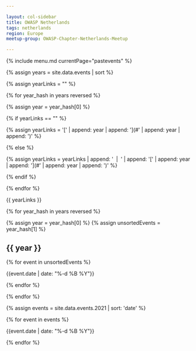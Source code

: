 ```yaml
---

layout: col-sidebar
title: OWASP Netherlands
tags: netherlands
region: Europe
meetup-group: OWASP-Chapter-Netherlands-Meetup

---
```


{% include menu.md currentPage="pastevents" %} 

{% assign years = site.data.events | sort %}

{% assign yearLinks = "" %}

{% for year_hash in years reversed %}

{% assign year = year_hash[0] %}

{% if yearLinks == "" %}

{% assign yearLinks = '[' | append: year | append: '](#' | append: year | append: ')' %}

{% else %}

{% assign yearLinks = yearLinks | append: ' &nbsp;&#124;&nbsp; ' | append: '[' | append: year | append: '](#' | append: year | append: ')' %}

{% endif %}

{% endfor %}

{{ yearLinks }}

{% for year_hash in years reversed %}

{% assign year = year_hash[0] %}
{% assign unsortedEvents = year_hash[1] %}

## {{ year }}

{% for event in unsortedEvents %}

{{event.date | date: "%-d %B %Y"}}

{% endfor %}

{% endfor %}

{% assign events = site.data.events.2021 | sort: 'date' %}

{% for event in events %}

{{event.date | date: "%-d %B %Y"}}

{% endfor %}

